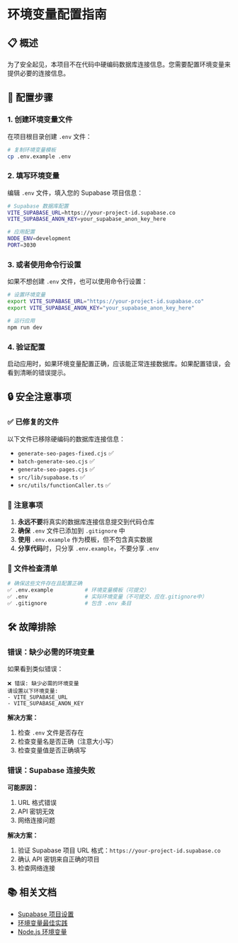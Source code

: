 # 环境变量配置指南

## 📋 概述

为了安全起见，本项目不在代码中硬编码数据库连接信息。您需要配置环境变量来提供必要的连接信息。

## 🔧 配置步骤

### 1. 创建环境变量文件

在项目根目录创建 `.env` 文件：

```bash
# 复制环境变量模板
cp .env.example .env
```

### 2. 填写环境变量

编辑 `.env` 文件，填入您的 Supabase 项目信息：

```bash
# Supabase 数据库配置
VITE_SUPABASE_URL=https://your-project-id.supabase.co
VITE_SUPABASE_ANON_KEY=your_supabase_anon_key_here

# 应用配置
NODE_ENV=development
PORT=3030
```

### 3. 或者使用命令行设置

如果不想创建 `.env` 文件，也可以使用命令行设置：

```bash
# 设置环境变量
export VITE_SUPABASE_URL="https://your-project-id.supabase.co"
export VITE_SUPABASE_ANON_KEY="your_supabase_anon_key_here"

# 运行应用
npm run dev
```

### 4. 验证配置

启动应用时，如果环境变量配置正确，应该能正常连接数据库。如果配置错误，会看到清晰的错误提示。

## 🔒 安全注意事项

### ✅ 已修复的文件

以下文件已移除硬编码的数据库连接信息：

- `generate-seo-pages-fixed.cjs` ✅
- `batch-generate-seo.cjs` ✅ 
- `generate-seo-pages.cjs` ✅
- `src/lib/supabase.ts` ✅
- `src/utils/functionCaller.ts` ✅

### 🚫 注意事项

1. **永远不要**将真实的数据库连接信息提交到代码仓库
2. **确保** `.env` 文件已添加到 `.gitignore` 中
3. **使用** `.env.example` 作为模板，但不包含真实数据
4. **分享代码**时，只分享 `.env.example`，不要分享 `.env`

### 📁 文件检查清单

```bash
# 确保这些文件存在且配置正确
✅ .env.example          # 环境变量模板（可提交）
✅ .env                  # 实际环境变量（不可提交，应在.gitignore中）
✅ .gitignore            # 包含 .env 条目
```

## 🛠️ 故障排除

### 错误：缺少必需的环境变量

如果看到类似错误：
```
❌ 错误: 缺少必需的环境变量
请设置以下环境变量:
- VITE_SUPABASE_URL
- VITE_SUPABASE_ANON_KEY
```

**解决方案：**
1. 检查 `.env` 文件是否存在
2. 检查变量名是否正确（注意大小写）
3. 检查变量值是否正确填写

### 错误：Supabase 连接失败

**可能原因：**
1. URL 格式错误
2. API 密钥无效
3. 网络连接问题

**解决方案：**
1. 验证 Supabase 项目 URL 格式：`https://your-project-id.supabase.co`
2. 确认 API 密钥来自正确的项目
3. 检查网络连接

## 📚 相关文档

- [Supabase 项目设置](https://supabase.com/docs/guides/getting-started)
- [环境变量最佳实践](https://12factor.net/config)
- [Node.js 环境变量](https://nodejs.org/en/learn/command-line/how-to-read-environment-variables-from-nodejs) 